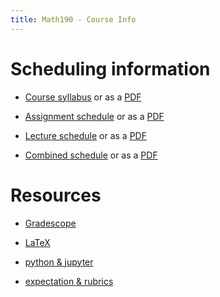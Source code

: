 ```yaml
---
title: Math190 - Course Info
---
```


# Scheduling information

- [Course syllabus](/course-pages/Math190--course-syllabus.html) or as a [PDF](/course-pages/Math190--course-syllabus.pdf)

- [Assignment schedule](/course-pages/Math190--Assignments--AY2023-2024spring.html) or as a [PDF](/course-pages/Math190--Assignments--AY2023-2024spring.pdf)

- [Lecture schedule](/course-pages/Math190--Lectures--AY2023-2024spring.html) or as a [PDF](/course-pages/Math190--Lectures--AY2023-2024spring.pdf)

- [Combined schedule](/course-pages/Math190--AY2023-2024spring.html) or as a [PDF](/course-pages/Math190--AY2023-2024spring.pdf)


# Resources

 - [Gradescope](/course-posts/resources--gradescope.html)
 
 - [LaTeX](/course-posts/resources--LaTeX.html)
 
 - [python & jupyter](/course-posts/resources--python-and-jupyter.html)
 
 - [expectation & rubrics](/course-posts/resources--expectations-and-rubrics.html)
